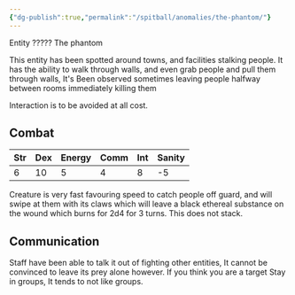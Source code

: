 ```yaml
---
{"dg-publish":true,"permalink":"/spitball/anomalies/the-phantom/"}
---
```


Entity ????? The phantom

This entity has been spotted around towns, and facilities stalking people. 
It has the ability to walk through walls, and even grab people and pull them through walls,
It's Been observed sometimes leaving people halfway between rooms immediately killing them


Interaction is to be avoided at all cost.


## Combat



| Str | Dex | Energy | Comm | Int | Sanity |
| --- | --- | ------ | ---- | --- | ------ |
| 6   | 10  | 5      | 4    | 8   | -5     |
Creature is very fast favouring speed to catch people off guard, and will swipe at them with its claws which will leave a black ethereal substance on the wound which burns for 2d4 for 3 turns. This does not stack.


## Communication

Staff have been able to talk it out of fighting other entities, It cannot be convinced to leave its prey alone however. 
If you think you are a target Stay in groups, It tends to not like groups.